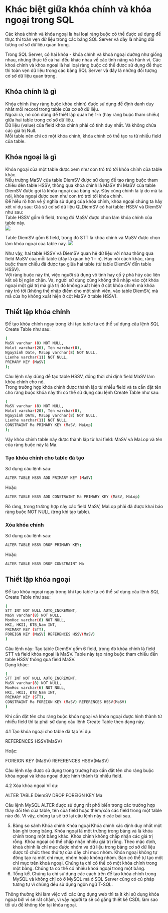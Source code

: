 # Khác biệt giữa khóa chính và khóa ngoại trong SQL
Các khoá chính và khóa ngoại là hai loại ràng buộc có thể được sử dụng để thực thi toàn vẹn dữ liệu trong các bảng SQL Server và đây là những đối tượng cơ sở dữ liệu quan trọng.

Trong SQL Server, có hai khóa - khóa chính và khoá ngoại dường như giống nhau, nhưng thực tế cả hai đều khác nhau về các tính năng và hành vi. Các khoá chính và khóa ngoại là hai loại ràng buộc có thể được sử dụng để thực thi toàn vẹn dữ liệu trong các bảng SQL Server và đây là những đối tượng cơ sở dữ liệu quan trọng.

## Khóa chính là gì
Khóa chính (hay ràng buộc khóa chính) được sử dụng để định danh duy nhất mỗi record trong table của cơ sở dữ liệu.</br>
Ngoài ra, nó còn dùng để thiết lập quan hệ 1-n (hay ràng buộc tham chiếu) giữa hai table trong cơ sở dữ liệu.</br>
Dữ liệu (value) của field khóa chính phải có tính duy nhất. Và không chứa các giá trị Null.</br>
Mỗi table nên chỉ có một khóa chính, khóa chính có thể tạo ra từ nhiều field của table.
## Khóa ngoại là gì
Khóa ngoại của một table được xem như con trỏ trỏ tới khóa chính của table khác.</br>
Nếu trường MaSV của table DiemSV được sử dụng để tạo ràng buộc tham chiếu đến table HSSV, thông qua khóa chính là MaSV thì MaSV của table DiemSV được gọi là khóa ngoại của bảng này. Đây cũng chính là lý do mà ta nói, khóa ngoại được xem như con trỏ trởi tới khóa chính.</br>
Để hiểu rõ hơn về ý nghĩa sử dụng của khóa chính, khóa ngoại chúng ta hãy xét ví dụ sau: Giả sử cơ sở dữ liệu QLDiemSV có hai table: HSSV và DiemSV như sau:</br>
Table HSSV gồm 6 field, trong đó MaSV được chọn làm khóa chính của table này.</br>
<img src=https://i.imgur.com/pi5JA4G.png>

Table DiemSV gồm 6 field, trong đó STT là khóa chính và MaSV được chọn làm khóa ngoại của table này.
<img src=https://i.imgur.com/Dhto49w.png>

Như vậy, hai table HSSV và DiemSV quan hệ dữ liệu với nhau thông qua field MaSV của mỗi table (đây là quan hệ 1 – n). Hay nói cách khác, ràng buộc tham chiếu đã được tạo giữa hai table (từ table DiemSV đến table HSSV).</br>
Với ràng buộc này thì, việc người sử dụng vô tình hay cố ý phá hủy các liên kết sẽ bị ngăn chặn. Và, người sử dụng cũng không thể nhập vào cột khóa ngoại một giá trị mà giá trị đó không xuất hiện ở cột khóa chính mà khóa này trỏ tới (không thể nhập điểm cho một sinh viên, vào table DiemSV, mà mã của họ không xuất hiện ở cột MaSV ở table HSSV).</br>

## Thiết lập khóa chính
Để tạo khóa chính ngay trong khi tạo table ta có thể sử dụng câu lệnh SQL Create Table như sau:
```sh
(
MaSV varchar (8) NOT NULL,
Holot varchar(20), Ten varchar(8),
NgaySinh Date, MaLop varchar(8) NOT NULL,
Lienhe varchar(11) NOT NULL,
PRIMARY KEY (MaSV)
);
```
Câu lệnh này dùng để tạo table HSSV, đồng thời chỉ định field MaSV làm khóa chính cho nó.</br>
Trong trường hợp khóa chính được thành lập từ nhiều field và ta cần đặt tên cho ràng buộc khóa này thì có thể sử dụng câu lệnh Create Table như sau:
```sh
(
MaSV varchar (8) NOT NULL,
Holot varchar(20), Ten varchar(8),
NgaySinh DATE, MaLop varchar(8) NOT NULL,
Lienhe varchar(11) NOT NULL,
CONSTRAINT Ma PRIMARY KEY (MaSV, MaLop)
);
```
Vậy khóa chính table này được thành lập từ hai field: MaSV và MaLop và tên của ràng buộc này là Ma.
### Tạo khóa chính cho table đã tạo
Sử dụng câu lệnh sau:
```sh
ALTER TABLE HSSV ADD PRIMARY KEY (MaSV)
```
Hoặc:
```sh
ALTER TABLE HSSV ADD CONSTRAINT Ma PRIMARY KEY (MaSV, MaLop)
```
Rõ ràng, trong trường hợp này các field MaSV, MaLop phải đã được khai báo ràng buộc NOT NULL (trng khi tạo table).

### Xóa khóa chính
Sử dụng câu lệnh sau:
```sh
ALTER TABLE HSSV DROP PRIMARY KEY;
```
Hoặc:
```sh
ALTER TABLE HSSV DROP CONSTRAINT Ma
```
## Thiết lập khóa ngoại
Để tạo khóa ngoại ngay trong khi tạo table ta có thể sử dụng câu lệnh SQL Create Table như sau:
```sh
(
STT INT NOT NULL AUTO_INCREMENT,
MaSV varchar(8) NOT NULL,
MonHoc varchar(6) NOT NULL,
HKI, HKII, ĐTB_Nam INT,
PRIMARY KEY (STT),
FOREIGN KEY (MaSV) REFERENCES HSSV(MaSV)
)
```
Câu lệnh này: Tạo table DiemSV gồm 6 field, trong đó khóa chính là field STT và field khóa ngoại là MaSV. Table này tạo ràng buộc tham chiếu đến table HSSV thông qua field MaSV.</br>
Dạng khác:
```sh
(
STT INT NOT NULL AUTO_INCREMENT,
MaSV varchar(8) NOT NULL,
MonHoc varchar(6) NOT NULL,
HKI, HKII, ĐTB_Nam INT,
PRIMARY KEY (STT),
CONSTRAINT Ma FOREIGN KEY (MaSV) REFERENCES HSSV(MaSV)
)
```
Khi cần đặt tên cho ràng buộc khóa ngoại và khóa ngoại được hình thành từ nhiều field thì ta phải sử dụng câu lệnh Create Table theo dạng này.

4.1 Tạo khóa ngoại cho table đã tạo
Ví dụ:


REFERENCES HSSV(MaSV)

Hoặc:


FOREIGN KEY (MaSV) REFERENCES HSSV(MaSV)

Câu lệnh này được sử dụng trong trường hợp cần đặt tên cho ràng buộc khóa ngoại và khóa ngoại được hình thành từ nhiều field.

4.2 Xóa khóa ngoại
Ví dụ:

ALTER TABLE DiemSV DROP FOREIGN KEY Ma

Câu lệnh MySQL ALTER được sử dụng rất phổ biến trong các trường hợp thay đổi tên của table, tên của field hoặc thêm/xóa các field trong một table nào đó. Vì vậy, chúng ta sẽ trở lại câu lệnh này ở các bài sau.

5. Bảng so sánh
Khóa chính	Khóa ngoại
Khóa chính xác định duy nhất một bản ghi trong bảng.	Khóa ngoại là một trường trong bảng và là khóa chính trong một bảng khác.
Khóa chính không chấp nhận các giá trị rỗng.	Khóa ngoại có thể chấp nhận nhiều giá trị rỗng.
Theo mặc định, khoá chính là chỉ mục được nhóm và dữ liệu trong bảng cơ sở dữ liệu được tổ chức theo thứ tự của dãy chỉ mục nhóm.	Khóa ngoại không tự động tạo ra một chỉ mục, nhóm hoặc không nhóm. Bạn có thể tự tạo một chỉ mục trên khoá ngoại.
Chúng ta chỉ có thể có một khóa chính trong một bảng.	Chúng ta có thể có nhiều khoá ngoại trong một bảng.
6. Tổng kết
Chúng ta chỉ sử dụng các cách trên để tạo khóa chính trong MySQL và không chỉ có ở MySQL mà ở SQL Server cũng có cú pháp tương tự vì chúng đều sử dụng ngôn ngữ T-SQL.

Thông thường khi làm việc với các ứng dụng web thì ta ít khi sử dụng khóa ngoại bởi vì sẽ rất chậm, vì vậy người ta sẽ cố gắng thiết kế CSDL làm sao tối ưu để không tồn tại khóa ngoại.
